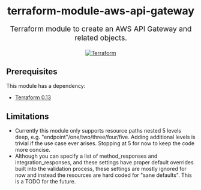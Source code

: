 <h1 align="center">
    terraform-module-aws-api-gateway
</h1>

<p align="center" style="font-size: 1.2rem;"> 
    Terraform module to create an AWS API Gateway and related objects.
</p>

<p align="center">

<a href="https://www.terraform.io">
  <img src="https://img.shields.io/badge/Terraform-v0.13-green" alt="Terraform">
</a>

</p>

## Prerequisites

This module has a dependency: 

- [Terraform 0.13](https://learn.hashicorp.com/terraform/getting-started/install.html)

## Limitations

- Currently this module only supports resource paths nested 5 levels deep, e.g. "endpoint"/one/two/three/four/five.  Adding additional levels is trivial if the use case ever arises.  Stopping at 5 for now to keep the code more concise.
- Although you can specify a list of method_responses and integration_responses, and these settings have proper default overrides built into the validation process, these settings are mostly ignored for now and instead the resources are hard coded for "sane defaults".  This is a TODO for the future.

<!-- ## Examples

Here is an example of how you can use this module in your inventory structure:
### Basic Example
```hcl
  module "acm_certificate" {
    source         = "git::git@github.com:procter-gamble/terraform-module-aws-acm-certificate.git"
    domain         = "test.np.pgcloud.com"
    hosted_zone_id = "<hosted_zone_id>"
    tags           = var.tags
  }
```


## Inputs

| Name | Description | Type | Default | Required |
|------|-------------|------|---------|:--------:|
| domain | The domain associated with the certificate. | `string` | `` | yes |
| hosted_zone_id | The id of the Route53 hosted zone. | `string` | `` | yes |
| tags | Tags to be applied to the resource | map(string) | {} | no |

## Outputs

| Name | Description |
|------|-------------|
| arn | The arn of the Certificate. | -->

